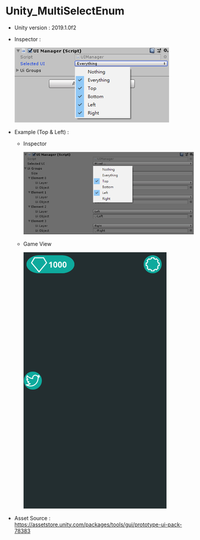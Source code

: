 # Unity_MultiSelectEnum

- Unity version : 2019.1.0f2

- Inspector :

  ![image](https://github.com/YQLiang15/Unity_MultiSelectEnum/blob/master/MultiSelectEnum.png?raw=true)

- Example (Top & Left) :
  
  - Inspector
  
    ![image](https://github.com/YQLiang15/Unity_MultiSelectEnum/blob/master/pic5.png?raw=true)

  - Game View
  
    ![image](https://github.com/YQLiang15/Unity_MultiSelectEnum/blob/master/pic4.png?raw=true)

- Asset Source : https://assetstore.unity.com/packages/tools/gui/prototype-ui-pack-78383
